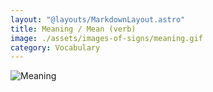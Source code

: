 ```yaml
---
layout: "@layouts/MarkdownLayout.astro"
title: Meaning / Mean (verb)
image: ./assets/images-of-signs/meaning.gif
category: Vocabulary
---
```


![Meaning](@signs/meaning.gif)
